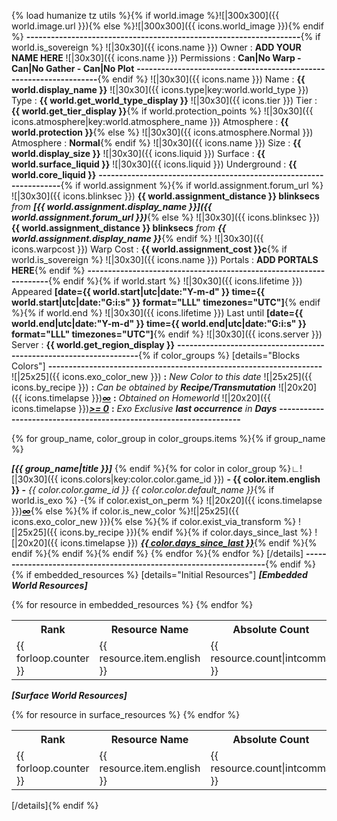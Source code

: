 {% load humanize tz utils %}{% if world.image %}![|300x300]({{ world.image.url }}){% else %}![|300x300]({{ icons.world_image }}){% endif %}
**-------------------------------------------------------------------**{% if world.is_sovereign %}
![|30x30]({{ icons.name }}) Owner : **ADD YOUR NAME HERE**
![|30x30]({{ icons.name }}) Permissions : **Can|No Warp - Can|No Gather - Can|No Plot**
**-------------------------------------------------------------------**{% endif %}
![|30x30]({{ icons.name }}) Name : **{{ world.display_name }}**
![|30x30]({{ icons.type|key:world.world_type }}) Type : **{{ world.get_world_type_display }}**
![|30x30]({{ icons.tier }}) Tier : **{{ world.get_tier_display }}**{% if world.protection_points %}
![|30x30]({{ icons.atmosphere|key:world.atmosphere_name }}) Atmosphere : **{{ world.protection }}**{% else %}
![|30x30]({{ icons.atmosphere.Normal }}) Atmosphere : **Normal**{% endif %}
![|30x30]({{ icons.name }}) Size : **{{ world.display_size }}**
![|30x30]({{ icons.liquid }}) Surface : **{{ world.surface_liquid }}**
![|30x30]({{ icons.liquid }}) Underground : **{{ world.core_liquid }}**
**-------------------------------------------------------------------**{% if world.assignment %}{% if world.assignment.forum_url %}
![|30x30]({{ icons.blinksec }}) **{{ world.assignment_distance }} blinksecs** _from_ **_[{{ world.assignment.display_name }}]({{ world.assignment.forum_url }})_**{% else %}
![|30x30]({{ icons.blinksec }}) **{{ world.assignment_distance }} blinksecs** _from_ **_{{ world.assignment.display_name }}_**{% endif %}
![|30x30]({{ icons.warpcost }}) Warp Cost : **{{ world.assignment_cost }}c**{% if world.is_sovereign %}
![|30x30]({{ icons.name }}) Portals : **ADD PORTALS HERE**{% endif %}
**-------------------------------------------------------------------**{% endif %}{% if world.start %}
![|30x30]({{ icons.lifetime }}) Appeared **[date={{ world.start|utc|date:"Y-m-d" }} time={{ world.start|utc|date:"G:i:s" }} format="LLL" timezones="UTC"]**{% endif %}{% if world.end %}
![|30x30]({{ icons.lifetime }}) Last until **[date={{ world.end|utc|date:"Y-m-d" }} time={{ world.end|utc|date:"G:i:s" }} format="LLL" timezones="UTC"]**{% endif %}
![|30x30]({{ icons.server }}) Server : **{{ world.get_region_display }}**
**-------------------------------------------------------------------**{% if color_groups %}
[details="Blocks Colors"]
**-------------------------------------------------------------------**
![|25x25]({{ icons.exo_color_new }}) **:** _New Color to this date_
![|25x25]({{ icons.by_recipe }}) **:** _Can be obtained by **Recipe/Transmutation**_
![|20x20]({{ icons.timelapse }})**_[∞]()_** **:** _Obtained on Homeworld_
![|20x20]({{ icons.timelapse }})**_[>= 0]()_** **:** _Exo Exclusive **last occurrence** in **Days**_
**-------------------------------------------------------------------**

{% for group_name, color_group in color_groups.items %}{% if group_name %}

_**[{{ group_name|title }}]**_
{% endif %}{% for color in color_group %}∟![|30x30]({{ icons.colors|key:color.color.game_id }}) **- {{ color.item.english }} -** _{{ color.color.game_id }} {{ color.color.default_name }}_{% if world.is_exo %} -{% if color.exist_on_perm %} ![|20x20]({{ icons.timelapse }})**_[∞]()_**{% else %}{% if color.is_new_color %}![|25x25]({{ icons.exo_color_new }}){% else %}{% if color.exist_via_transform %} ![|25x25]({{ icons.by_recipe }}){% endif %}{% if color.days_since_last %} ![|20x20]({{ icons.timelapse }}) **_[{{ color.days_since_last }}]()_**{% endif %}{% endif %}{% endif %}{% endif %}
{% endfor %}{% endfor %}
[/details]
**-------------------------------------------------------------------**{% endif %}{% if embedded_resources %}
[details="Initial Resources"]
_**[Embedded World Resources]**_
<table>
<tr><th>Rank</th><th>Resource Name</th><th>Absolute Count</th><th>Percentage</th></tr>{% for resource in embedded_resources %}
<tr><td>{{ forloop.counter }}</td><td>{{ resource.item.english }}</td><td>{{ resource.count|intcomma }}</td><td>{{ resource.percentage }}%</td>{% endfor %}
</table>

_**[Surface World Resources]**_
<table>
<tr><th>Rank</th><th>Resource Name</th><th>Absolute Count</th><th>Percentage</th></tr>{% for resource in surface_resources %}
<tr><td>{{ forloop.counter }}</td><td>{{ resource.item.english }}</td><td>{{ resource.count|intcomma }}</td><td>{{ resource.percentage }}%</td>{% endfor %}
</table>
[/details]{% endif %}
